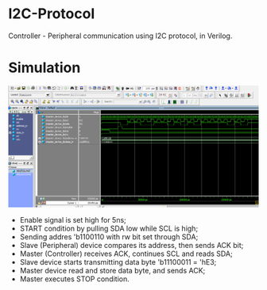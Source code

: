 # I2C-Protocol

Controller - Peripheral communication using I2C protocol, in Verilog.
# Simulation
  ![Demo](./docs/demo1.png)
+ Enable signal is set high for 5ns;
+ START condition by pulling SDA low while SCL is high;
+ Sending addres 'b1100110 with rw bit set through SDA;
+ Slave (Peripheral) device compares its address, then sends ACK bit;
+ Master (Controller) receives ACK, continues SCL and reads SDA;
+ Slave device starts transmitting data byte 'b11100011 = 'hE3;
+ Master device read  and store data byte, and sends ACK;
+ Master executes STOP condition.
